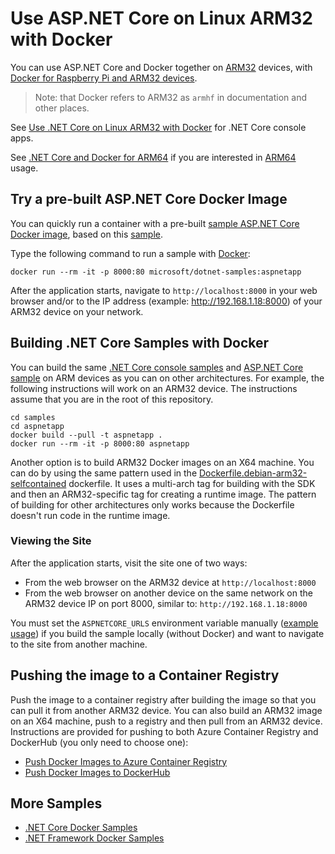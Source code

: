 # Use ASP.NET Core on Linux ARM32 with Docker

You can use ASP.NET Core and Docker together on [ARM32](https://en.wikipedia.org/wiki/ARM_architecture) devices, with [Docker for Raspberry Pi and ARM32 devices](https://docs.docker.com/install/linux/docker-ce/debian).

> Note: that Docker refers to ARM32 as `armhf` in documentation and other places.

See [Use .NET Core on Linux ARM32 with Docker](../dotnetapp/aspnetcore-docker-arm32.md) for .NET Core console apps.

See [.NET Core and Docker for ARM64](dotnet-docker-arm64.md) if you are interested in [ARM64](https://en.wikipedia.org/wiki/ARM64) usage.

## Try a pre-built ASP.NET Core Docker Image

You can quickly run a container with a pre-built [sample ASP.NET Core Docker image](https://hub.docker.com/r/microsoft/dotnet-samples/), based on this [sample](Dockerfile).

Type the following command to run a sample with [Docker](https://www.docker.com/products/docker):

```console
docker run --rm -it -p 8000:80 microsoft/dotnet-samples:aspnetapp
```

After the application starts, navigate to `http://localhost:8000` in your web browser and/or to the IP address (example: http://192.168.1.18:8000) of your ARM32 device on your network.

## Building .NET Core Samples with Docker

You can build the same [.NET Core console samples](README.md) and [ASP.NET Core sample](../aspnetapp/README.md) on ARM devices as you can on other architectures. For example, the following instructions will work on an ARM32 device. The instructions assume that you are in the root of this repository.

```console
cd samples
cd aspnetapp
docker build --pull -t aspnetapp .
docker run --rm -it -p 8000:80 aspnetapp
```

Another option is to build ARM32 Docker images on an X64 machine. You can do by using the same pattern used in the [Dockerfile.debian-arm32-selfcontained](../dotnetapp/Dockerfile.debian-arm32-selfcontained) dockerfile. It uses a multi-arch tag for building with the SDK and then an ARM32-specific tag for creating a runtime image. The pattern of building for other architectures only works because the Dockerfile doesn't run code in the runtime image.

### Viewing the Site

After the application starts, visit the site one of two ways:

* From the web browser on the ARM32 device at `http://localhost:8000`
* From the web browser on another device on the same network on the ARM32 device IP on port 8000, similar to: `http://192.168.1.18:8000`

You must set the `ASPNETCORE_URLS` environment variable manually ([example usage](https://github.com/dotnet/dotnet-docker/blob/master/2.1/runtime-deps/stretch-slim/arm32v7/Dockerfile#L19)) if you build the sample locally (without Docker) and want to navigate to the site from another machine.

## Pushing the image to a Container Registry

Push the image to a container registry after building the image so that you can pull it from another ARM32 device. You can also build an ARM32 image on an X64 machine, push to a registry and then pull from an ARM32 device. Instructions are provided for pushing to both Azure Container Registry and DockerHub (you only need to choose one):

* [Push Docker Images to Azure Container Registry](push-image-to-acr.md)
* [Push Docker Images to DockerHub](push-image-to-dockerhub.md)

## More Samples

* [.NET Core Docker Samples](../README.md)
* [.NET Framework Docker Samples](https://github.com/microsoft/dotnet-framework-docker-samples/)
